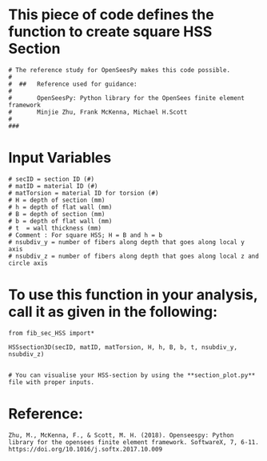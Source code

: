 ###
# This piece of code defines the function to create square HSS Section
    # The reference study for OpenSeesPy makes this code possible.
    #
    #  ##   Reference used for guidance:
    #
    #       OpenSeesPy: Python library for the OpenSees finite element framework
    #       Minjie Zhu, Frank McKenna, Michael H.Scott
    #     
    ###

###
# Input Variables

    # secID = section ID (#)
    # matID = material ID (#)
    # matTorsion = material ID for torsion (#)
    # H = depth of section (mm)
    # h = depth of flat wall (mm)
    # B = depth of section (mm)
    # b = depth of flat wall (mm)
    # t  = wall thickness (mm)
    # Comment : For square HSS; H = B and h = b
    # nsubdiv_y = number of fibers along depth that goes along local y axis
    # nsubdiv_z = number of fibers along depth that goes along local z and circle axis
    
###

# To use this function in your analysis, call it as given in the following:

	from fib_sec_HSS import*

	HSSsection3D(secID, matID, matTorsion, H, h, B, b, t, nsubdiv_y, nsubdiv_z)


	# You can visualise your HSS-section by using the **section_plot.py** file with proper inputs.

# Reference:	

	Zhu, M., McKenna, F., & Scott, M. H. (2018). Openseespy: Python library for the opensees finite element framework. SoftwareX, 7, 6-11. 
	https://doi.org/10.1016/j.softx.2017.10.009
